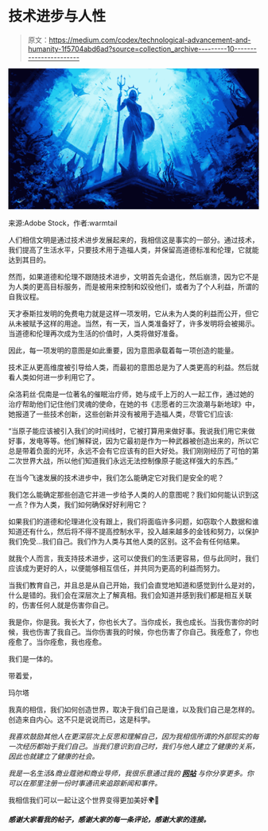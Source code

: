 # 技术进步与人性

> 原文：<https://medium.com/codex/technological-advancement-and-humanity-1f5704abd6ad?source=collection_archive---------10----------------------->

![](img/136d179c2e66116744dc38d125da34e4.png)

来源:Adobe Stock，作者:warmtail

人们相信文明是通过技术进步发展起来的，我相信这是事实的一部分。通过技术，我们提高了生活水平，只要技术用于造福人类，并保留高道德标准和伦理，它就能达到其目的。

然而，如果道德和伦理不跟随技术进步，文明首先会退化，然后崩溃，因为它不是为人类的更高目标服务，而是被用来控制和奴役他们，或者为了个人利益，所谓的自我议程。

天才泰斯拉发明的免费电力就是这样一项发明，它从未为人类的利益而公开，但它从未被赋予这样的用途。当然，有一天，当人类准备好了，许多发明将会被揭示。当道德和伦理再次成为生活的价值时，人类将做好准备。

因此，每一项发明的意图是如此重要，因为意图承载着每一项创造的能量。

技术正从更高维度被引导给人类，而最初的意图总是为了人类更高的利益。然后就看人类如何进一步利用它了。

朵洛莉丝·侃南是一位著名的催眠治疗师，她与成千上万的人一起工作，通过她的治疗帮助他们记住他们灵魂的使命，在她的书《志愿者的三次浪潮与新地球》中，她报道了一些技术创新，这些创新并没有被用于造福人类，尽管它们应该:

“当原子能应该被引入我们的时间线时，它被打算用来做好事。我说我们用它来做好事，发电等等。他们解释说，因为它最初是作为一种武器被创造出来的，所以它总是带着负面的光环，永远不会有它应该有的巨大好处。我们刚刚经历了可怕的第二次世界大战，所以他们知道我们永远无法控制像原子能这样强大的东西。”

在当今飞速发展的技术进步中，我们怎么能确定它对我们是安全的呢？

我们怎么能确定那些创造它并进一步给予人类的人的意图呢？我们如何能认识到这一点？作为人类，我们如何确保好好利用它？

如果我们的道德和伦理进化没有跟上，我们将面临许多问题，如窃取个人数据和谁知道还有什么，然后将不得不提高控制水平，投入越来越多的金钱和努力，以保护我们免受…我们自己。我们作为人类与其他人类的区别。这不会有任何结果。

就我个人而言，我支持技术进步，这可以使我们的生活更容易，但与此同时，我们应该成为更好的人，以便能够相互信任，并共同为更高的利益而努力。

当我们教育自己，并且总是从自己开始，我们会直觉地知道和感觉到什么是对的，什么是错的。我们会在深层次上了解真相。我们会知道并感到我们都是相互关联的，伤害任何人就是伤害你自己。

我是你，你是我。我长大了，你也长大了。当你成长，我也成长。当我伤害你的时候，我也伤害了我自己。当你伤害我的时候，你也伤害了你自己。我痊愈了，你也痊愈了。当你痊愈，我也痊愈。

我们是一体的。

带着爱，

玛尔塔

我真的相信，我们如何创造世界，取决于我们自己是谁，以及我们自己是怎样的。创造来自内心。这不只是说说而已，这是科学。

*我喜欢鼓励其他人在更深层次上反思和理解自己，因为我相信所谓的外部现实的每一次经历都始于我们自己。当我们意识到自己时，我们与他人建立了健康的关系，因此也就建立了健康的社会。*

*我是一名生活&商业蔻驰和商业导师，我很乐意通过我的* [***网站***](https://thenewhearth.com) *与你分享更多。你可以在那里注册一份时事通讯来追踪新闻和事件。*

我相信我们可以一起让这个世界变得更加美好🌍💚

***感谢大家看我的帖子，感谢大家的每一条评论，感谢大家的连接。***